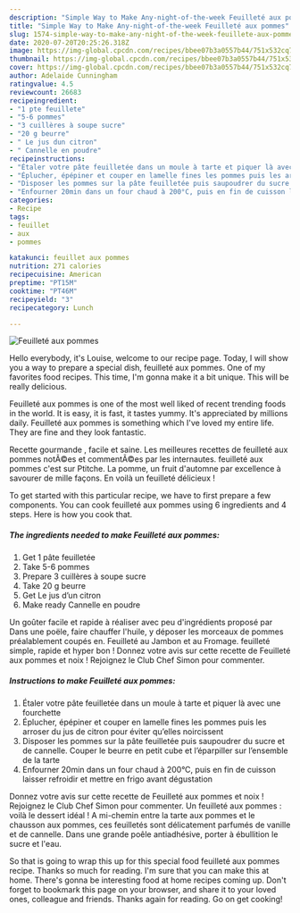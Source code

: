 ```yaml
---
description: "Simple Way to Make Any-night-of-the-week Feuilleté aux pommes"
title: "Simple Way to Make Any-night-of-the-week Feuilleté aux pommes"
slug: 1574-simple-way-to-make-any-night-of-the-week-feuillete-aux-pommes
date: 2020-07-20T20:25:26.318Z
image: https://img-global.cpcdn.com/recipes/bbee07b3a0557b44/751x532cq70/feuillete-aux-pommes-photo-principale-de-la-recette.jpg
thumbnail: https://img-global.cpcdn.com/recipes/bbee07b3a0557b44/751x532cq70/feuillete-aux-pommes-photo-principale-de-la-recette.jpg
cover: https://img-global.cpcdn.com/recipes/bbee07b3a0557b44/751x532cq70/feuillete-aux-pommes-photo-principale-de-la-recette.jpg
author: Adelaide Cunningham
ratingvalue: 4.5
reviewcount: 26683
recipeingredient:
- "1 pte feuillete"
- "5-6 pommes"
- "3 cuillères à soupe sucre"
- "20 g beurre"
- " Le jus dun citron"
- " Cannelle en poudre"
recipeinstructions:
- "Étaler votre pâte feuilletée dans un moule à tarte et piquer là avec une fourchette"
- "Éplucher, épépiner et couper en lamelle fines les pommes puis les arroser du jus de citron pour éviter qu’elles noircissent"
- "Disposer les pommes sur la pâte feuilletée puis saupoudrer du sucre et de cannelle. Couper le beurre en petit cube et l’éparpiller sur l’ensemble de la tarte"
- "Enfourner 20min dans un four chaud à 200°C, puis en fin de cuisson laisser refroidir et mettre en frigo avant dégustation"
categories:
- Recipe
tags:
- feuillet
- aux
- pommes

katakunci: feuillet aux pommes 
nutrition: 271 calories
recipecuisine: American
preptime: "PT15M"
cooktime: "PT46M"
recipeyield: "3"
recipecategory: Lunch

---
```



![Feuilleté aux pommes](https://img-global.cpcdn.com/recipes/bbee07b3a0557b44/751x532cq70/feuillete-aux-pommes-photo-principale-de-la-recette.jpg)

Hello everybody, it's Louise, welcome to our recipe page. Today, I will show you a way to prepare a special dish, feuilleté aux pommes. One of my favorites food recipes. This time, I'm gonna make it a bit unique. This will be really delicious.

Feuilleté aux pommes is one of the most well liked of recent trending foods in the world. It is easy, it is fast, it tastes yummy. It's appreciated by millions daily. Feuilleté aux pommes is something which I've loved my entire life. They are fine and they look fantastic.

Recette gourmande , facile et saine. Les meilleures recettes de feuilleté aux pommes notÃ©es et commentÃ©es par les internautes. feuilleté aux pommes c&#39;est sur Ptitche. La pomme, un fruit d&#39;automne par excellence à savourer de mille façons. En voilà un feuilleté délicieux !


To get started with this particular recipe, we have to first prepare a few components. You can cook feuilleté aux pommes using 6 ingredients and 4 steps. Here is how you cook that.

<!--inarticleads1-->

##### The ingredients needed to make Feuilleté aux pommes:

1. Get 1 pâte feuilletée
1. Take 5-6 pommes
1. Prepare 3 cuillères à soupe sucre
1. Take 20 g beurre
1. Get  Le jus d’un citron
1. Make ready  Cannelle en poudre


Un goûter facile et rapide à réaliser avec peu d&#39;ingrédients proposé par Dans une poële, faire chauffer l&#39;huile, y déposer les morceaux de pommes préalablement coupés en. Feuilleté au Jambon et au Fromage. feuilleté simple, rapide et hyper bon ! Donnez votre avis sur cette recette de Feuilleté aux pommes et noix ! Rejoignez le Club Chef Simon pour commenter. 

<!--inarticleads2-->

##### Instructions to make Feuilleté aux pommes:

1. Étaler votre pâte feuilletée dans un moule à tarte et piquer là avec une fourchette
1. Éplucher, épépiner et couper en lamelle fines les pommes puis les arroser du jus de citron pour éviter qu’elles noircissent
1. Disposer les pommes sur la pâte feuilletée puis saupoudrer du sucre et de cannelle. Couper le beurre en petit cube et l’éparpiller sur l’ensemble de la tarte
1. Enfourner 20min dans un four chaud à 200°C, puis en fin de cuisson laisser refroidir et mettre en frigo avant dégustation


Donnez votre avis sur cette recette de Feuilleté aux pommes et noix ! Rejoignez le Club Chef Simon pour commenter. Un feuilleté aux pommes : voilà le dessert idéal ! A mi-chemin entre la tarte aux pommes et le chausson aux pommes, ces feuilletés sont délicatement parfumés de vanille et de cannelle. Dans une grande poêle antiadhésive, porter à ébullition le sucre et l&#39;eau. 

So that is going to wrap this up for this special food feuilleté aux pommes recipe. Thanks so much for reading. I'm sure that you can make this at home. There's gonna be interesting food at home recipes coming up. Don't forget to bookmark this page on your browser, and share it to your loved ones, colleague and friends. Thanks again for reading. Go on get cooking!
